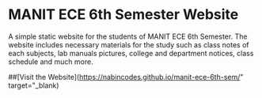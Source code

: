 # MANIT ECE 6th Semester Website
A simple static website for the students of MANIT ECE 6th Semester. The website includes necessary materials for the study such as class notes of each subjects, lab manuals pictures, college and department notices, class schedule and much more. <br/>

##[Visit the Website](https://nabincodes.github.io/manit-ece-6th-sem/" target="_blank)

